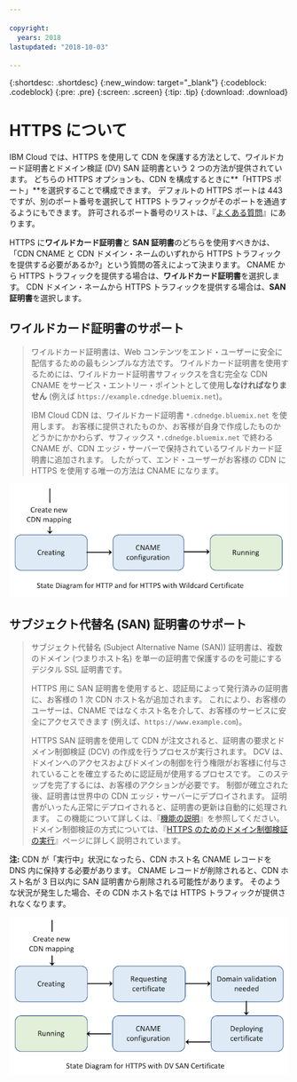 ```yaml
---

copyright:
  years: 2018
lastupdated: "2018-10-03"

---
```


{:shortdesc: .shortdesc}
{:new_window: target="_blank"}
{:codeblock: .codeblock}
{:pre: .pre}
{:screen: .screen}
{:tip: .tip}
{:download: .download}

# HTTPS について

IBM Cloud では、HTTPS を使用して CDN を保護する方法として、ワイルドカード証明書とドメイン検証 (DV) SAN 証明書という 2 つの方法が提供されています。 どちらの HTTPS オプションも、CDN を構成するときに**「HTTPS ポート」**を選択することで構成できます。 デフォルトの HTTPS ポートは 443 ですが、別のポート番号を選択して HTTPS トラフィックがそのポートを通過するようにもできます。 許可されるポート番号のリストは、『[よくある質問](faqs.html#are-there-any-restrictions-on-what-http-and-https-port-numbers-are-allowed-for-akamai-)』にあります。

HTTPS に**ワイルドカード証明書**と **SAN 証明書**のどちらを使用すべきかは、「CDN CNAME と CDN ドメイン・ネームのいずれから HTTPS トラフィックを提供する必要があるか?」という質問の答えによって決まります。 CNAME から HTTPS トラフィックを提供する場合は、**ワイルドカード証明書**を選択します。 CDN ドメイン・ネームから HTTPS トラフィックを提供する場合は、**SAN 証明書**を選択します。

## ワイルドカード証明書のサポート
>ワイルドカード証明書は、Web コンテンツをエンド・ユーザーに安全に配信するための最もシンプルな方法です。 ワイルドカード証明書を使用するためには、ワイルドカード証明書サフィックスを含む完全な CDN CNAME をサービス・エントリー・ポイントとして使用**しなければなりません** (例えば `https://example.cdnedge.bluemix.net`)。
>
>IBM Cloud CDN は、ワイルドカード証明書 `*.cdnedge.bluemix.net` を使用します。 お客様に提供されたものか、お客様が自身で作成したものかどうかにかかわらず、サフィックス `*.cdnedge.bluemix.net` で終わる CNAME が、CDN エッジ・サーバーで保持されているワイルドカード証明書に追加されます。 したがって、エンド・ユーザーがお客様の CDN に HTTPS を使用する唯一の方法は CNAME になります。

![Http およびワイルドカードの図](images/state-diagram-wildcard.png)

## サブジェクト代替名 (SAN) 証明書のサポート

>サブジェクト代替名 (Subject Alternative Name (SAN)) 証明書は、複数のドメイン (つまりホスト名) を単一の証明書で保護するのを可能にするデジタル SSL 証明書です。
>
>HTTPS 用に SAN 証明書を使用すると、認証局によって発行済みの証明書に、お客様の 1 次 CDN ホスト名が追加されます。 これにより、お客様のユーザーは、CNAME ではなくホスト名を介して、お客様のサービスに安全にアクセスできます (例えば、`https://www.example.com`)。
>
>HTTPS SAN 証明書を使用して CDN が注文されると、証明書の要求とドメイン制御検証 (DCV) の作成を行うプロセスが実行されます。 DCV は、ドメインへのアクセスおよびドメインの制御を行う権限がお客様に付与されていることを確立するために認証局が使用するプロセスです。 このステップを完了するには、お客様のアクションが必要です。 制御が確立された後、証明書は世界中の CDN エッジ・サーバーにデプロイされます。 証明書がいったん正常にデプロイされると、証明書の更新は自動的に処理されます。 この機能について詳しくは、『[機能の説明](feature-descriptions.html#https-protocol-support)』を参照してください。 ドメイン制御検証の方式については、『[HTTPS のためのドメイン制御検証の実行](how-to-https.html#initial-steps-to-domain-control-validation)』ページに詳しく説明されています。

**注:** CDN が「実行中」状況になったら、CDN ホスト名 CNAME レコードを DNS 内に保持する必要があります。 CNAME レコードが削除されると、CDN ホスト名が 3 日以内に SAN 証明書から削除される可能性があります。 そのような状況が発生した場合、その CDN ホスト名では HTTPS トラフィックが提供されなくなります。

![SAN 証明書を使用する HTTPS の図](images/state-diagram-san.png)
